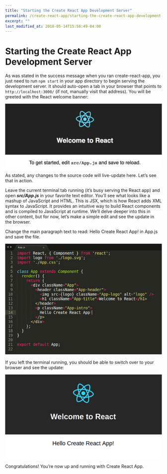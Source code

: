 ```yaml
---
title: "Starting the Create React App Development Server"
permalink: /create-react-app/starting-the-create-react-app-development-server
excerpt: ""
last_modified_at: 2018-05-14T15:58:49-04:00
---
```


# Starting the Create React App Development Server

As was stated in the success message when you ran create-react-app, you just need to run `npm start` in your app directory to begin serving the development server. It should auto-open a tab in your browser that points to `http://localhost:3000/` (if not, manually visit that address). You will be greeted with the React welcome banner:

![Create React App Demo](/assets/images/create-react-app-demo.png)

As stated, any changes to the source code will live-update here. Let’s see that in action.

Leave the current terminal tab running (it’s busy serving the React app) and open ***src/App.js*** in your favorite text editor. You’ll see what looks like a mashup of JavaScript and HTML. This is JSX, which is how React adds XML syntax to JavaScript. It provides an intuitive way to build React components and is compiled to JavaScript at runtime. We’ll delve deeper into this in other content, but for now, let’s make a simple edit and see the update in the browser.

Change the main paragraph text to read: Hello Create React App! in App.js and save the file.

![Create React App Demo](/assets/images/create-react-app-appjs.png)

If you left the terminal running, you should be able to switch over to your browser and see the update:

![Create React App Demo](/assets/images/create-react-app-demo-updated.png)

Congratulations! You’re now up and running with Create React App.